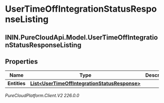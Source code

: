 # UserTimeOffIntegrationStatusResponseListing

## ININ.PureCloudApi.Model.UserTimeOffIntegrationStatusResponseListing

## Properties

|Name | Type | Description | Notes|
|------------ | ------------- | ------------- | -------------|
| **Entities** | [**List&lt;UserTimeOffIntegrationStatusResponse&gt;**](UserTimeOffIntegrationStatusResponse) |  | [optional] |



_PureCloudPlatform.Client.V2 226.0.0_
